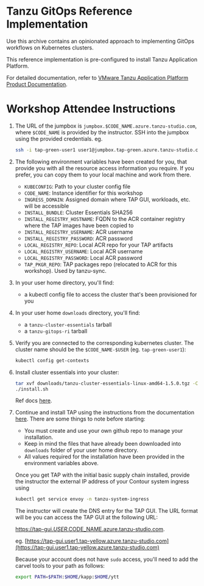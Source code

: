 # Tanzu GitOps Reference Implementation

Use this archive contains an opinionated approach to implementing GitOps workflows on Kubernetes clusters.

This reference implementation is pre-configured to install Tanzu Application Platform.

For detailed documentation, refer to [VMware Tanzu Application Platform Product Documentation](https://docs.vmware.com/en/VMware-Tanzu-Application-Platform/1.5/tap/install-gitops-intro.html).


# Workshop Attendee Instructions

1. The URL of the jumpbox is `jumpbox.$CODE_NAME.azure.tanzu-studio.com`, where `$CODE_NAME` is provided by the instructor.  SSH into the jumpbox using the provided credentials.  eg.

   ```bash
   ssh -i tap-green-user1 user1@jumpbox.tap-green.azure.tanzu-studio.com
   ```

1. The following environment variables have been created for you, that provide you with all the resource access information you require.  If you prefer, you can copy them to your local machine and work from there.
    * `KUBECONFIG`: Path to your cluster config file
    * `CODE_NAME`: Instance identifier for this workshop
    * `INGRESS_DOMAIN`: Assigned domain where TAP GUI, workloads, etc. will be accessible
    * `INSTALL_BUNDLE`: Cluster Essentials SHA256
    * `INSTALL_REGISTRY_HOSTNAME`: FQDN to the ACR container registry where the TAP images have been copied to
    * `INSTALL_REGISTRY_USERNAME`: ACR username
    * `INSTALL_REGISTRY_PASSWORD`: ACR password
    * `LOCAL_REGISTRY_REPO`: Local ACR repo for your TAP artifacts
    * `LOCAL_REGISTRY_USERNAME`: Local ACR username
    * `LOCAL_REGISTRY_PASSWORD`: Local ACR password
    * `TAP_PKGR_REPO`: TAP packages repo (relocated to ACR for this workshop). Used by tanzu-sync.

1. In your user home directory, you'll find:
   * a kubectl config file to access the cluster that's been provisioned for you

1. In your user home `downloads` directory, you'll find:
   * a `tanzu-cluster-essentials` tarball
   * a `tanzu-gitops-ri` tarball

1. Verify you are connected to the corresponding kubernetes cluster.  The cluster name should be the `$CODE_NAME-$USER` (eg. `tap-green-user1`):

   ```bash
   kubectl config get-contexts
   ```

1. Install cluster essentials into your cluster:

   ```bash
   tar xvf downloads/tanzu-cluster-essentials-linux-amd64-1.5.0.tgz -C $HOME/tanzu-cluster-essentials
   ./install.sh
   ```
   Ref docs [here](https://docs.vmware.com/en/Cluster-Essentials-for-VMware-Tanzu/1.5/cluster-essentials/deploy.html#deploy-onto-cluster-5).


1. Continue and install TAP using the instructions from the documentation [here](https://docs.vmware.com/en/VMware-Tanzu-Application-Platform/1.5/tap/install-gitops-sops.html#create-a-new-git-repository-2).  There are some things to note before starting:

   * You must create and use your own github repo to manage your installation.
   * Keep in mind the files that have already been downloaded into `downloads` folder of your user home directory.
   * All values required for the installation have been provided in the environment variables above.

   Once you get TAP with the initial basic supply chain installed, provide the instructor the external IP address of your Contour system ingress using
   
   ```bash
   kubectl get service envoy -n tanzu-system-ingress
   ```

   The instructor will create the DNS entry for the TAP GUI.  The URL format will be you can access the TAP GUI at the following URL:

      [https://tap-gui.$USER.$CODE_NAME.azure.tanzu-studio.com](https://tap-gui.$USER.$CODE_NAME.azure.tanzu-studio.com).  
      
      eg. [https://tap-gui.user1.tap-yellow.azure.tanzu-studio.com](https://tap-gui.user1.tap-yellow.azure.tanzu-studio.com)

   Because your account does not have `sudo` access, you'll need to add the carvel tools to your path as follows:

     ```bash
     export PATH=$PATH:$HOME/kapp:$HOME/ytt
     ```


